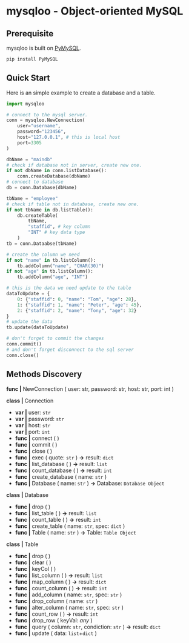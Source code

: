 # mysqloo - Object-oriented MySQL

## Prerequisite

mysqloo is built on [PyMySQL](https://pypi.org/project/PyMySQL/).

```bash
pip install PyMySQL
```

## Quick Start

Here is an simple example to create a database and a table.

```python
import mysqloo

# connect to the mysql server.
conn = mysqloo.NewConnection(
    user="username",
    password="123456",
    host="127.0.0.1", # this is local host
    port=3305
)

dbName = "maindb"
# check if database not in server, create new one.
if not dbName in conn.listDatabase():
    conn.createDatabase(dbName)
# connect to database
db = conn.Database(dbName)

tbName = "employee"
# check if table not in database, create new one.
if not tbName in db.listTable():
    db.createTable(
        tbName,
        "staffid", # key column
        "INT" # key data type
    )
tb = conn.Dataabse(tbName)

# create the column we need
if not "name" in tb.listColumn():
    tb.addColumn("name", "CHAR(30)")
if not "age" in tb.listColumn():
    tb.addColumn("age", "INT")

# this is the data we need update to the table
dataToUpdate = {
    0: {"staffid": 0, "name": "Tom", "age": 28},
    1: {"staffid": 1, "name": "Peter", "age": 45},
    2: {"staffid": 2, "name": "Tony", "age": 32}
}
# update the data
tb.update(dataToUpdate)

# don't forget to commit the changes
conn.commit()
# and don't forget disconnect to the sql server
conn.close()
```


## Methods Discovery

**func |** NewConnection ( user: str, password: str, host: str, port: int )

**class |** Connection

* **var |** user: `str`
* **var |** password: `str`
* **var |** host: `str`
* **var |** port: `int`
* **func |** connect ( )
* **func |** commit ( )
* **func |** close ( )
* **func |** exec ( quote: `str` ) **->** result: `dict`
* **func |** list_database ( ) **->** result: `list`
* **func |** count_database ( ) **->** result: `int`
* **func |** create_database ( name: `str` )
* **func |** Database ( name: `str` ) **->** Database: `Database Object`

**class |** Database

* **func |** drop ( )
* **func |** list_table ( ) **->** result: `list`
* **func |** count_table ( ) **->** result: `int`
* **func |** create_table ( name: `str`, spec: `dict` )
* **func |** Table ( name: `str` ) **->** Table: `Table Object`

**class |** Table

* **func |** drop ( )
* **func |** clear ( )
* **func |** keyCol ( )
* **func |** list_column ( ) **->** result: `list`
* **func |** map_column ( ) **->** result: `dict`
* **func |** count_column ( ) **->** result: `int`
* **func |** add_column ( name: `str`, spec: `str` )
* **func |** drop_column ( name: `str` )
* **func |** alter_column ( name: `str`, spec: `str` )
* **func |** count_row ( ) **->** result: `int`
* **func |** drop_row ( keyVal: *any* )
* **func |** query ( column: `str`, condiction: `str` ) **->** result: `dict`
* **func |** update ( data: `list`+`dict` )